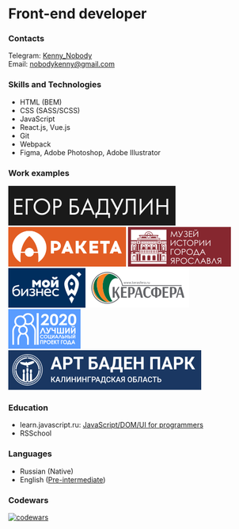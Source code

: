 # Front-end developer

### Contacts

Telegram: [Kenny_Nobody](https://t.me/Kenny_Nobody)  
Email: [nobodykenny@gmail.com](mailto:nobodykenny@gmail.com)

### Skills and Technologies

- HTML (BEM)
- CSS (SASS/SCSS)
- JavaScript
- React.js, Vue.js
- Git
- Webpack
- Figma, Adobe Photoshop, Adobe Illustrator

### Work examples

[![егор бадулин](assets/logo-art.svg)](https://egor-badulin.ru/)
[![ракета](assets/logo-rocket.svg)](https://rpk39.ru/)
[![музей истории города ярославля](assets/logo-museum.svg)](http://mukmig.yaroslavl.ru/)
[![центр поддержки экспорта](assets/logo-business.svg)](https://exportkld.ru/)
[![керасфера](assets/logo-kerasfera.svg)](https://kerasfera.ru/)
[![лучший социальный проект года](assets/logo-awward.svg)](https://lspg.mbkaliningrad.ru/)
[![арт баден парк](assets/logo-artbaden.svg)](http://art-baden-park.ru/)

### Education

- learn.javascript.ru: [JavaScript/DOM/UI for programmers](https://learn.javascript.ru/courses/js-20180219-2100/kenny-nobody/en/certificate.jpg)
- RSSchool

### Languages

- Russian (Native)
- English ([Pre-intermediate](https://simpler.via-mobi.com/storage/certificate/194/193274_JrwmwDFArpbLQHYy.png))

### Codewars

[![codewars](https://www.codewars.com/users/KennyNobody/badges/small)](https://www.codewars.com/users/KennyNobody/)

